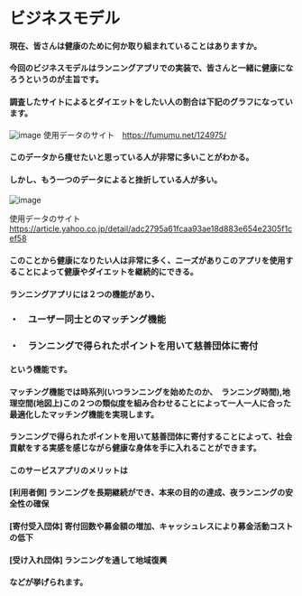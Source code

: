 # ビジネスモデル
#### 現在、皆さんは健康のために何か取り組まれていることはありますか。
#### 今回のビジネスモデルはランニングアプリでの実装で、皆さんと一緒に健康になろうというのが主旨です。
#### 調査したサイトによるとダイエットをしたい人の割合は下記のグラフになっています。
![image](https://github.com/kaiprograming0/BUSINESS_MODEL/assets/129705453/060f33f0-a5ad-4985-9c79-2478a84eae1b)
使用データのサイト　https://fumumu.net/124975/
#### このデータから痩せたいと思っている人が非常に多いことがわかる。
#### しかし、もう一つのデータによると挫折している人が多い。
![image](https://github.com/kaiprograming0/BUSINESS_MODEL/assets/129705453/fd532582-a032-4d96-83ae-2eef02057fba)

使用データのサイト　https://article.yahoo.co.jp/detail/adc2795a61fcaa93ae18d883e654e2305f1cef58
#### このことから健康になりたい人は非常に多く、ニーズがありこのアプリを使用することによって健康やダイエットを継続的にできる。
#### ランニングアプリには２つの機能があり、
### ・　ユーザー同士とのマッチング機能
### ・　ランニングで得られたポイントを用いて慈善団体に寄付
#### という機能です。
#### マッチング機能では時系列(いつランニングを始めたのか、　ランニング時間),地理空間(地図上)この２つの類似度を組み合わせることによって一人一人に合った最適化したマッチング機能を実現します。
#### ランニングで得られたポイントを用いて慈善団体に寄付することによって、社会貢献をする実感を感じながら健康な身体を手に入れることができます。
#### このサービスアプリのメリットは
#### [利用者側] ランニングを長期継続ができ、本来の目的の達成、夜ランニングの安全性の確保
#### [寄付受入団体] 寄付回数や募金額の増加、キャッシュレスにより募金活動コストの低下
#### [受け入れ団体] ランニングを通して地域復興
#### などが挙げられます。
